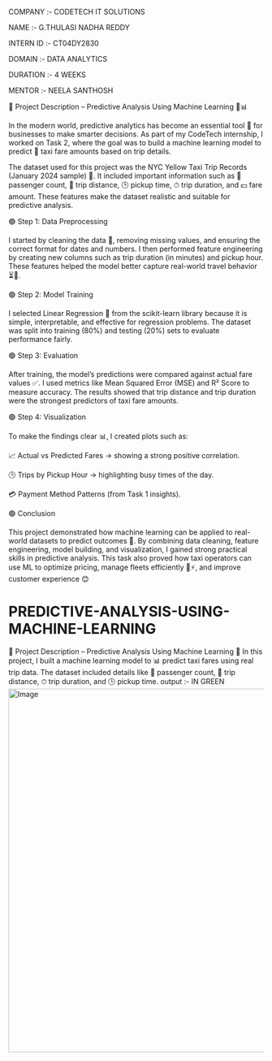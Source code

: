 COMPANY :- CODETECH IT SOLUTIONS

NAME :- G.THULASI NADHA REDDY

INTERN ID :- CT04DY2830

DOMAIN :- DATA ANALYTICS

DURATION :- 4 WEEKS

MENTOR :- NEELA SANTHOSH

🚖 Project Description – Predictive Analysis Using Machine Learning 🤖📊

In the modern world, predictive analytics has become an essential tool 🔑 for businesses to make smarter decisions. As part of my CodeTech internship, I worked on Task 2, where the goal was to build a machine learning model to predict 🚕 taxi fare amounts based on trip details.

The dataset used for this project was the NYC Yellow Taxi Trip Records (January 2024 sample) 📂. It included important information such as 👥 passenger count, 📏 trip distance, 🕒 pickup time, ⏱ trip duration, and 💵 fare amount. These features make the dataset realistic and suitable for predictive analysis.

🟢 Step 1: Data Preprocessing

I started by cleaning the data 🧹, removing missing values, and ensuring the correct format for dates and numbers. I then performed feature engineering by creating new columns such as trip duration (in minutes) and pickup hour. These features helped the model better capture real-world travel behavior ⏳🚌.

🟢 Step 2: Model Training

I selected Linear Regression 📐 from the scikit-learn library because it is simple, interpretable, and effective for regression problems. The dataset was split into training (80%) and testing (20%) sets to evaluate performance fairly.

🟢 Step 3: Evaluation

After training, the model’s predictions were compared against actual fare values ✅. I used metrics like Mean Squared Error (MSE) and R² Score to measure accuracy. The results showed that trip distance and trip duration were the strongest predictors of taxi fare amounts.

🟢 Step 4: Visualization

To make the findings clear 📊, I created plots such as:

📈 Actual vs Predicted Fares → showing a strong positive correlation.

🕒 Trips by Pickup Hour → highlighting busy times of the day.

💳 Payment Method Patterns (from Task 1 insights).

🟢 Conclusion

This project demonstrated how machine learning can be applied to real-world datasets to predict outcomes 🔮. By combining data cleaning, feature engineering, model building, and visualization, I gained strong practical skills in predictive analysis. This task also proved how taxi operators can use ML to optimize pricing, manage fleets efficiently 🚖⚡, and improve customer experience 😊
# PREDICTIVE-ANALYSIS-USING-MACHINE-LEARNING
🚖 Project Description – Predictive Analysis Using Machine Learning 🤖  In this project, I built a machine learning model to 📊 predict taxi fares using real trip data. The dataset included details like 👥 passenger count, 📏 trip distance, ⏱ trip duration, and 🕒 pickup time. 
output :- 
IN GREEN 
<img width="738" height="716" alt="Image" src="https://github.com/user-attachments/assets/5882d599-5392-4368-a0b6-5bb8d38280e8" />
